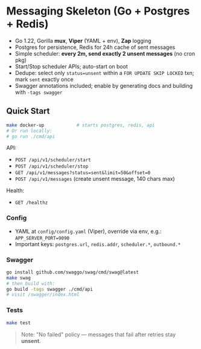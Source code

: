 # Messaging Skeleton (Go + Postgres + Redis)

- Go 1.22, Gorilla **mux**, **Viper** (YAML + env), **Zap** logging
- Postgres for persistence, Redis for 24h cache of sent messages
- Simple scheduler: **every 2m, send exactly 2 unsent messages** (no cron pkg)
- Start/Stop scheduler APIs; auto-start on boot
- Dedupe: select only `status=unsent` within a `FOR UPDATE SKIP LOCKED` txn; mark `sent` exactly once
- Swagger annotations included; enable by generating docs and building with `-tags swagger`

## Quick Start

```bash
make docker-up            # starts postgres, redis, api
# Or run locally:
# go run ./cmd/api
```

API:
- `POST /api/v1/scheduler/start`
- `POST /api/v1/scheduler/stop`
- `GET /api/v1/messages?status=sent&limit=50&offset=0`
- `POST /api/v1/messages` (create unsent message, 140 chars max)

Health:
- `GET /healthz`

### Config
- YAML at `config/config.yaml` (Viper), override via env, e.g.: `APP_SERVER_PORT=9090`
- Important keys: `postgres.url`, `redis.addr`, `scheduler.*`, `outbound.*`

### Swagger
```bash
go install github.com/swaggo/swag/cmd/swag@latest
make swag
# then build with:
go build -tags swagger ./cmd/api
# visit /swagger/index.html
```

### Tests
```bash
make test
```

> Note: "No failed" policy — messages that fail after retries stay **unsent**.
